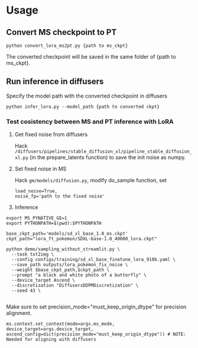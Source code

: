 
# Usage

## Convert MS checkpoint to PT

```
python convert_lora_ms2pt.py {path to ms_ckpt}
```

The converted checkpoint will be saved in the same folder of {path to ms_ckpt}.

## Run inference in diffusers

Specify the model path with the converted checkpoint in diffusers

```
python infer_lora.py --model_path {path to converted ckpt}
```

### Test cosistency between MS and PT inference with LoRA

1. Get fixed noise from diffusers

    Hack `/diffusers/pipelines/stable_diffusion_xl/pipeline_stable_diffusion_xl.py` (in the prepare_latents function) to save the init noise as numpy. 

2. Set fixed noise in MS 

    Hack `gm/models/diffusion.py`, modify do_sample function, set 
    ```
    load_noise=True,
    noise_fp='path to the fixed noise'
    ```   

3. Inference


```shell
export MS_PYNATIVE_GE=1
export PYTHONPATH=$(pwd):$PYTHONPATH

base_ckpt_path='models/sd_xl_base_1.0_ms.ckpt'
ckpt_path="lora_ft_pokemon/SDXL-base-1.0_40000_lora.ckpt"

python demo/sampling_without_streamlit.py \
  --task txt2img \
  --config configs/training/sd_xl_base_finetune_lora_910b.yaml \
  --save_path outputs/lora_pokemon_fix_noise \
  --weight $base_ckpt_path,$ckpt_path \
  --prompt "a black and white photo of a butterfly" \
  --device_target Ascend \
  --discretization "DiffusersDDPMDiscretization" \
  --seed 43 \
 
```

Make sure to set  precision_mode="must_keep_origin_dtype" for precision alignment.
```
ms.context.set_context(mode=args.ms_mode, device_target=args.device_target, ascend_config=dict(precision_mode="must_keep_origin_dtype")) # NOTE: Needed for aligning with diffusers
```

